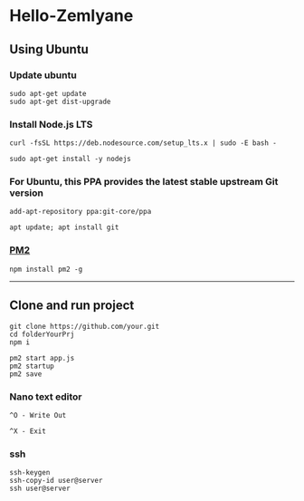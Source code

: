 # Hello-Zemlyane
## Using Ubuntu

### Update ubuntu
```
sudo apt-get update
sudo apt-get dist-upgrade
```

### Install Node.js LTS
```
curl -fsSL https://deb.nodesource.com/setup_lts.x | sudo -E bash -

sudo apt-get install -y nodejs
```

### For Ubuntu, this PPA provides the latest stable upstream Git version
```
add-apt-repository ppa:git-core/ppa

apt update; apt install git
```
### [PM2](https://www.npmjs.com/package/pm2)
```
npm install pm2 -g
```
---
## Clone and run project
```
git clone https://github.com/your.git
cd folderYourPrj
npm i

pm2 start app.js
pm2 startup
pm2 save
```
### Nano text editor
```
^O - Write Out

^X - Exit
```

### ssh
```
ssh-keygen
ssh-copy-id user@server
ssh user@server
```